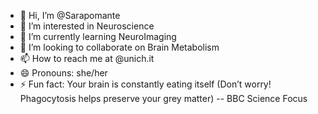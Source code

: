 - 👋 Hi, I’m @Sarapomante
- 👀 I’m interested in Neuroscience
- 🌱 I’m currently learning NeuroImaging
- 💞️ I’m looking to collaborate on Brain Metabolism 
- 📫 How to reach me at @unich.it
- 😄 Pronouns: she/her
- ⚡ Fun fact: Your brain is constantly eating itself (Don’t worry! Phagocytosis helps preserve your grey matter) -- BBC Science Focus

<!---
Sarapomante/Sarapomante is a ✨ special ✨ repository because its `README.md` (this file) appears on your GitHub profile.
You can click the Preview link to take a look at your changes.
--->
